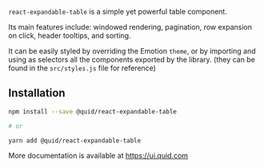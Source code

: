 `react-expandable-table` is a simple yet powerful table component.

Its main features include: windowed rendering, pagination, row expansion on click,
header tooltips, and sorting.

It can be easily styled by overriding the Emotion `theme`, or by importing
and using as selectors all the components exported by the library.
(they can be found in the `src/styles.js` file for reference)

## Installation

```bash
npm install --save @quid/react-expandable-table

# or

yarn add @quid/react-expandable-table
```

<!--
Preserve the text below to show the documentation URL on the npm page.
You can use the "NPM_ONLY> ... <NPM_ONLY" delimiter to hide any text
from the ui.quid.com documentation but keep it visible on the npm page.
-->

<!-- NPM_ONLY> -->

More documentation is available at https://ui.quid.com

<!-- <NPM_ONLY -->
